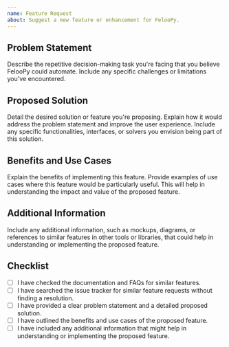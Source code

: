```yaml
---
name: Feature Request
about: Suggest a new feature or enhancement for FelooPy.
---
```


## Problem Statement

Describe the repetitive decision-making task you're facing that you believe FelooPy could automate. Include any specific challenges or limitations you've encountered.

## Proposed Solution

Detail the desired solution or feature you're proposing. Explain how it would address the problem statement and improve the user experience. Include any specific functionalities, interfaces, or solvers you envision being part of this solution.

## Benefits and Use Cases

Explain the benefits of implementing this feature. Provide examples of use cases where this feature would be particularly useful. This will help in understanding the impact and value of the proposed feature.

## Additional Information

Include any additional information, such as mockups, diagrams, or references to similar features in other tools or libraries, that could help in understanding or implementing the proposed feature.

## Checklist

- [ ] I have checked the documentation and FAQs for similar features.
- [ ] I have searched the issue tracker for similar feature requests without finding a resolution.
- [ ] I have provided a clear problem statement and a detailed proposed solution.
- [ ] I have outlined the benefits and use cases of the proposed feature.
- [ ] I have included any additional information that might help in understanding or implementing the proposed feature.
